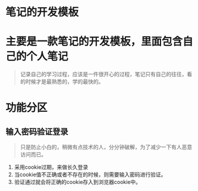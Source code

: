 # 笔记的开发模板

# 主要是一款笔记的开发模板，里面包含自己的个人笔记

> 记录自己的学习过程，应该是一件很开心的过程，笔记只有自己的往往，看的时候才是最熟悉的，学的最快的。

# 功能分区

## 输入密码验证登录
> 只是防止小白的，稍微有点技术的人，分分钟破解，为了减少一下有人恶意访问而已。
1. 采用cookie过期，来做长久登录
2. 当cookie值不正确或者不存在的时候，则需要输入密码进行验证。
3. 验证通过就会将正确的cookie存入到浏览器cookie中。